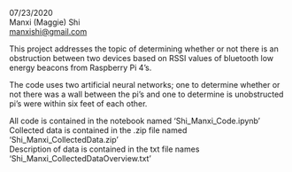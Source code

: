07/23/2020   
Manxi (Maggie) Shi   
manxishi@gmail.com

  This project addresses the topic of determining whether or not there is an obstruction between two devices based on RSSI values of bluetooth low energy beacons from Raspberry Pi 4’s.

  The code uses two artificial neural networks; one to determine whether or not there was a wall between the pi’s and one to determine is unobstructed pi’s were within six feet of each other.

  All code is contained in the notebook named ‘Shi_Manxi_Code.ipynb’   
  Collected data is contained in the .zip file named ‘Shi_Manxi_CollectedData.zip’   
  Description of data is contained in the txt file names ‘Shi_Manxi_CollectedDataOverview.txt’   
